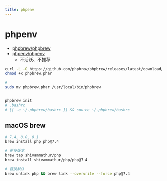 ```yaml
---
title: phpenv
---
```


# phpenv

- [phpbrew/phpbrew](https://github.com/phpbrew/phpbrew)
- [phpenv/phpenv](https://github.com/phpenv/phpenv)
  - 不活跃、不推荐

```bash
curl -L -O https://github.com/phpbrew/phpbrew/releases/latest/download/phpbrew.phar
chmod +x phpbrew.phar

#
sudo mv phpbrew.phar /usr/local/bin/phpbrew


phpbrew init
# .bashrc
# [[ -e ~/.phpbrew/bashrc ]] && source ~/.phpbrew/bashrc
```

## macOS brew

```bash
# 7.4, 8.0, 8.1
brew install php php@7.4

# 更多版本
brew tap shivammathur/php
brew install shivammathur/php/php@7.4

# 替换默认
brew unlink php && brew link --overwrite --force php@7.4
```
